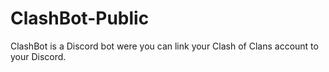 # ClashBot-Public
ClashBot is a Discord bot were you can link your Clash of Clans account to your Discord.
